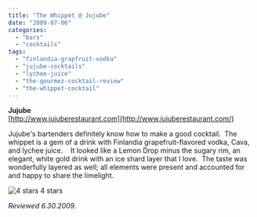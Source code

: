 ```yaml
---
title: "The Whippet @ Jujube"
date: "2009-07-06"
categories:
  - "bars"
  - "cocktails"
tags:
  - "finlandia-grapfruit-vodka"
  - "jujube-cocktails"
  - "lychee-juice"
  - "the-gourmez-cocktail-review"
  - "the-whippet-cocktail"
---
```


**Jujube**\
[http://www.jujuberestaurant.com](http://www.jujuberestaurant.com/)

Jujube's bartenders definitely know how to make a good cocktail.  The whippet is a gem of a drink with Finlandia grapefruit-flavored vodka, Cava, and lychee juice.    It looked like a Lemon Drop minus the sugary rim, an elegant, white gold drink with an ice shard layer that I love.  The taste was wonderfully layered as well; all elements were present and accounted for and happy to share the limelight.




<div class="caption">

![4 stars](http://s3.amazonaws.com/thegourmez-wpmedia/2009/02/rating_truffle1.gif "rating_truffle1") 4 stars</div>


_Reviewed 6.30.2009._
